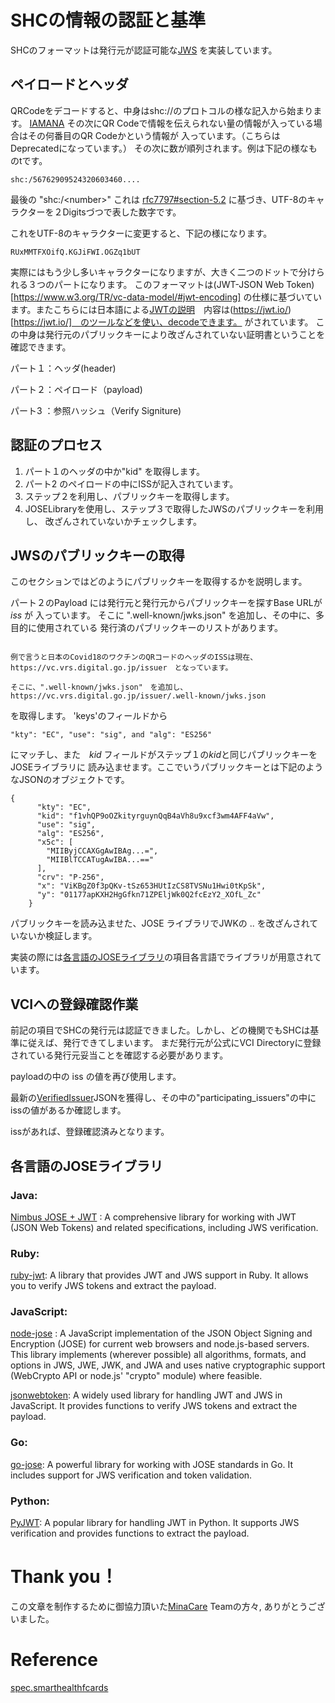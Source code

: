 # SHCの情報の認証と基準


SHCのフォーマットは発行元が認証可能な[JWS](https://datatracker.ietf.org/doc/html/rfc7515)
を実装しています。

## ペイロードとヘッダ
QRCodeをデコードすると、中身はshc://のプロトコルの様な記入から始まります。 
[IAMANA](https://www.iana.org/assignments/uri-schemes/prov/shc)
その次にQR Codeで情報を伝えられない量の情報が入っている場合はその何番目のQR Codeかという情報が
入っています。（こちらはDeprecatedになっています。）
その次に数が順列されます。例は下記の様なものtです。

```
shc:/56762909524320603460....
```
最後の "shc:/\<number\>"
これは [rfc7797#section-5.2](https://datatracker.ietf.org/doc/html/rfc7797#section-5.2)
に基づき、UTF-8のキャラクターを２Digitsづつで表した数字です。

これをUTF-8のキャラクターに変更すると、下記の様になります。

```
RUxMMTFXOifQ.KGJiFWI.OGZq1bUT
```
実際にはもう少し多いキャラクターになりますが、大きく二つのドットで分けられる３つのパートになります。
このフォーマットは(JWT-JSON Web Token)[https://www.w3.org/TR/vc-data-model/#jwt-encoding]
の仕様に基づいています。またこちらには日本語による[JWTの説明](https://tex2e.github.io/rfc-translater/html/rfc7519.html)　内容は(https://jwt.io/)[https://jwt.io/]　のツールなどを使い、decodeできます。
がされています。
この中身は発行元のパブリックキーにより改ざんされていない証明書ということを確認できます。

パート１：ヘッダ(header)　

パート２：ペイロード（payload)

パート3 ：参照ハッシュ（Verify Signiture) 



## 認証のプロセス

 
1. パート１のヘッダの中か"kid" を取得します。
2. パート2 のペイロードの中にISSが記入されています。
3. ステップ２を利用し、パブリックキーを取得します。
4. JOSELibraryを使用し、ステップ３で取得したJWSのパブリックキーを利用し、
改ざんされていないかチェックします。

## JWSのパブリックキーの取得

 このセクションではどのようにパブリックキーを取得するかを説明します。

 パート２のPayload には発行元と発行元からパブリックキーを探すBase URLが *iss* が
 入っています。
 そこに ".well-known/jwks.json" を追加し、その中に、多目的に使用されている
 発行済のパブリックキーのリストがあります。

~~~~

例で言うと日本のCovid18のワクチンのQRコードのヘッダのISSは現在、
https://vc.vrs.digital.go.jp/issuer　となっています。

そこに、".well-known/jwks.json"　を追加し、
https://vc.vrs.digital.go.jp/issuer/.well-known/jwks.json
~~~~


を取得します。
'keys'のフィールドから
```
"kty": "EC", "use": "sig", and "alg": "ES256"
```
にマッチし、また　*kid* フィールドがステップ１の*kid*と同じパブリックキーをJOSEライブラリに
読み込ませます。ここでいうパブリックキーとは下記のようなJSONのオブジェクトです。

```
{
      "kty": "EC",
      "kid": "f1vhQP9oOZkityrguynQqB4aVh8u9xcf3wm4AFF4aVw",
      "use": "sig",
      "alg": "ES256",
      "x5c": [
        "MIIByjCCAXGgAwIBAg...=",
        "MIIBlTCCATugAwIBA...=="
      ],
      "crv": "P-256",
      "x": "ViKBgZ0f3pQKv-tSz653HUtIzCS8TVSNu1Hwi0tKpSk",
      "y": "01177apKXH2HgGfkn71ZPEljWk0Q2fcEzY2_XOfL_Zc"
    }
```

パブリックキーを読み込ませた、JOSE ライブラリでJWKの <base64header>.<base64payload>.<verifykey>
を改ざんされていないか検証します。


実装の際には[各言語のJOSEライブラリ](#joselibraries)の項目各言語でライブラリが用意されています。



## VCIへの登録確認作業

前記の項目でSHCの発行元は認証できました。しかし、どの機関でもSHCは基準に従えば、発行できてしまいます。
まだ発行元が公式にVCI Directoryに登録されている発行元妥当ことを確認する必要があります。

payloadの中の iss の値を再び使用します。

最新の[VerifiedIssuer](https://github.com/the-commons-project/vci-directory/blob/main/vci-issuers.json)JSONを獲得し、その中の"participating_issuers"の中にissの値があるか確認します。

issがあれば、登録確認済みとなります。

## 各言語のJOSEライブラリ<a name="joselibraries"></a>

### Java:
[Nimbus JOSE + JWT](https://connect2id.com/products/nimbus-jose-jwt) : A comprehensive library for working with JWT (JSON Web Tokens) and related specifications, including JWS verification.

### Ruby:

[ruby-jwt](https://github.com/potatosalad/ruby-jose/blob/master/docs/GettingStarted.md): A library that provides JWT and JWS support in Ruby. It allows you to verify JWS tokens and extract the payload.
### JavaScript:
[node-jose](https://github.com/cisco/node-jose) : A JavaScript implementation of the JSON Object Signing and Encryption (JOSE) for current web browsers and node.js-based servers. This library implements (wherever possible) all algorithms, formats, and options in JWS, JWE, JWK, and JWA and uses native cryptographic support (WebCrypto API or node.js' "crypto" module) where feasible.

[jsonwebtoken](https://www.npmjs.com/package/jsonwebtoken): A widely used library for handling JWT and JWS in JavaScript. It provides functions to verify JWS tokens and extract the payload.

### Go:

[go-jose](https://github.com/go-jose/go-jose): A powerful library for working with JOSE standards in Go. It includes support for JWS verification and token validation.

### Python:
[PyJWT](https://github.com/jpadilla/pyjwt): A popular library for handling JWT in Python. It supports JWS verification and provides functions to extract the payload.




# Thank you！

この文章を制作するために御協力頂いた[MinaCare](https://www.minacare.co.jp/) Teamの方々, ありがとうございました。

# Reference
[spec.smarthealthfcards](https://spec.smarthealth.cards/)


